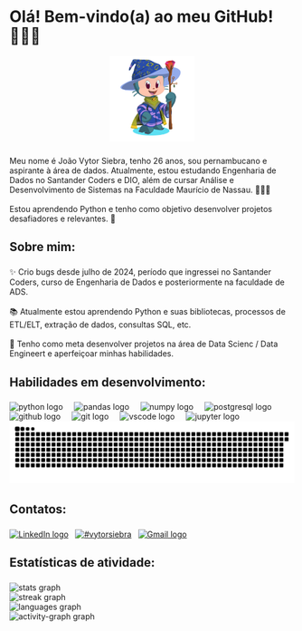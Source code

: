 

<h1 align="left">Olá! Bem-vindo(a) ao meu GitHub! 👨🏻‍💻</h1> 
<p align="center">
  <img src="octocat-1727135856162.png" alt="Octocat" width="150"/>
</p>

###

<p align="left">Meu nome é João Vytor Siebra, tenho 26 anos, sou pernambucano e aspirante à área de dados. Atualmente, estou estudando Engenharia de Dados no Santander Coders e DIO, além de cursar Análise e Desenvolvimento de Sistemas na Faculdade Maurício de Nassau. 👨🏻‍💻
<br><br>
Estou aprendendo Python e tenho como objetivo desenvolver projetos desafiadores e relevantes. 🐍</p>

###

<h2 align="left">Sobre mim:</h2>

###

<p align="left">✨ Crio bugs desde julho de 2024, período que ingressei no Santander Coders, curso de Engenharia de Dados e posteriormente na faculdade de ADS.<br><br>📚 Atualmente estou aprendendo Python e suas bibliotecas, processos de ETL/ELT, extração de dados, consultas SQL, etc.<br><br>🎯 Tenho como meta desenvolver projetos na área de Data Scienc / Data Engineert e aperfeiçoar minhas habilidades.</p>

###

<h2 align="left">Habilidades em desenvolvimento:</h2>

###

<div align="left">
  <img src="https://cdn.jsdelivr.net/gh/devicons/devicon/icons/python/python-original.svg" height="40" alt="python logo"  />
  <img width="12" />
  <img src="https://cdn.jsdelivr.net/gh/devicons/devicon/icons/pandas/pandas-original.svg" height="40" alt="pandas logo"  />
  <img width="12" />
  <img src="https://cdn.jsdelivr.net/gh/devicons/devicon/icons/numpy/numpy-original.svg" height="40" alt="numpy logo"  />
  <img width="12" />
  <img src="https://cdn.jsdelivr.net/gh/devicons/devicon/icons/postgresql/postgresql-original.svg" height="40" alt="postgresql logo"  />
  <img width="12" />
  <img src="https://skillicons.dev/icons?i=github" height="40" alt="github logo"  />
  <img width="12" />
  <img src="https://cdn.jsdelivr.net/gh/devicons/devicon/icons/git/git-original.svg" height="40" alt="git logo"  />
  <img width="12" />
  <img src="https://cdn.jsdelivr.net/gh/devicons/devicon/icons/vscode/vscode-original.svg" height="40" alt="vscode logo"  />
  <img width="12" />
  <img src="https://cdn.jsdelivr.net/gh/devicons/devicon/icons/jupyter/jupyter-original.svg" height="40" alt="jupyter logo"  />
</div>

<img src="https://raw.githubusercontent.com/vytorsiebra/vytorsiebra/output/snake.svg" alt="Snake animation" />

<h2 align="left">Contatos:</h2>

###

[![LinkedIn logo](https://raw.githubusercontent.com/maurodesouza/profile-readme-generator/master/src/assets/icons/social/linkedin/default.svg)](https://www.linkedin.com/in/joao-vytor-siebra/)
&nbsp;
[![#vytorsiebra](https://raw.githubusercontent.com/maurodesouza/profile-readme-generator/master/src/assets/icons/social/discord/default.svg)](#)
&nbsp;
[![Gmail logo](https://raw.githubusercontent.com/maurodesouza/profile-readme-generator/master/src/assets/icons/social/gmail/default.svg)](mailto:vytor.siebra@gmail.com)


###

<h2 align="left">Estatísticas de atividade:</h2>

###

<div align="left">
  <img src="https://github-readme-stats.vercel.app/api?username=vytorsiebra&hide_title=false&hide_rank=false&show_icons=true&include_all_commits=true&count_private=true&disable_animations=false&theme=dracula&locale=pt-br&hide_border=false&order=1" width="500" alt="stats graph" /> <br>
  <img src="https://streak-stats.demolab.com?user=vytorsiebra&locale=pt-br&mode=daily&theme=dracula&hide_border=false&border_radius=5&order=3" width="500" alt="streak graph" /> <br>
  <img src="https://github-readme-stats.vercel.app/api/top-langs?username=vytorsiebra&locale=pt-br&hide_title=false&layout=compact&card_width=320&langs_count=5&theme=dracula&hide_border=false&order=2" width="500" alt="languages graph" /> <br>
  <img src="https://github-readme-activity-graph.vercel.app/graph?username=vytorsiebra&radius=16&theme=react&area=true&hide_border=false&order=5&custom_title=Gr%C3%A1fico%20de%20contribui%C3%A7%C3%A3o%20di%C3%A1ria" width="500" alt="activity-graph graph" />
</div>

###
